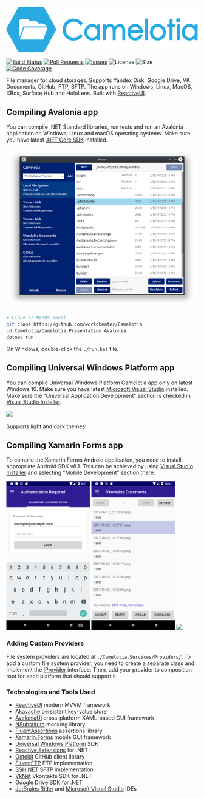  <p align="center"><img src="logo/horizontal.png" alt="Camelotia" height="120px"></p>

[![Build Status](https://worldbeater.visualstudio.com/Camelotia/_apis/build/status/Camelotia-CI)](https://worldbeater.visualstudio.com/Camelotia/_build/latest?definitionId=1) [![Pull Requests](https://img.shields.io/github/issues-pr/worldbeater/camelotia.svg)](https://github.com/worldbeater/Camelotia/pulls) [![Issues](https://img.shields.io/github/issues/worldbeater/camelotia.svg)](https://github.com/worldbeater/Camelotia/issues) ![License](https://img.shields.io/github/license/worldbeater/camelotia.svg) ![Size](https://img.shields.io/github/repo-size/worldbeater/camelotia.svg) [![Code Coverage](https://img.shields.io/azure-devops/coverage/worldbeater/Camelotia/1.svg)](https://worldbeater.visualstudio.com/Camelotia/_build/latest?definitionId=1)

File manager for cloud storages. Supports Yandex Disk, Google Drive, VK Documents, GitHub, FTP, SFTP. The app runs on Windows, Linux, MacOS, XBox, Surface Hub and HoloLens. Built with [ReactiveUI](https://github.com/reactiveui/ReactiveUI).

## Compiling Avalonia app

You can compile .NET Standard libraries, run tests and run an Avalonia application on Windows, Linux and macOS operating systems. Make sure you have latest [.NET Core SDK](https://dot.net/) installed.

<img src="./UiAvalonia.png" width="550">

```sh
# Linux or MacOS shell
git clone https://github.com/worldbeater/Camelotia
cd Camelotia/Camelotia.Presentation.Avalonia
dotnet run
```

On Windows, double-click the `./run.bat` file.

## Compiling Universal Windows Platform app

You can compile Universal Windows Platform Camelotia app only on latest Windows 10. Make sure you have latest [Microsoft Visual Studio](https://visualstudio.microsoft.com/) installed. Make sure the "Universal Application Development" section is checked in [Visual Studio Installer](https://visualstudio.microsoft.com/ru/vs/).

<img src="./UiWindows1.jpg" width="550"> 

Supports light and dark themes!

## Compiling Xamarin Forms app

To compile the Xamarin Forms Android application, you need to install appropriate Android SDK v8.1. This can be achieved by using [Visual Studio Installer](https://visualstudio.microsoft.com/ru/vs/) and selecting "Mobile Development" section there.

<img src="./UiAndroid1.png" width="220"> <img src="./UiAndroid2.png" width="220"> <img src="./UiAndroid3.png" width="220">

### Adding Custom Providers

File system providers are located at `./Camelotia.Services/Providers/`. To add a custom file system provider, you need to create a separate class and implement the [IProvider](https://github.com/worldbeater/Camelotia/blob/master/Camelotia.Services/Interfaces/IProvider.cs) interface. Then, add your provider to composition root for each platform that should support it.

### Technologies and Tools Used

- <a href="https://reactiveui.net/">ReactiveUI</a> modern MVVM framework
- <a href="https://github.com/reactiveui/Akavache">Akavache</a> persistent key-value store
- <a href="http://github.com/avaloniaui">AvaloniaUI</a> cross-platform XAML-based GUI framework
- <a href="https://github.com/nsubstitute/NSubstitute">NSubstitute</a> mocking library
- <a href="https://github.com/fluentassertions/fluentassertions">FluentAssertions</a> assertions library
- <a href="https://docs.microsoft.com/en-us/xamarin/xamarin-forms/">Xamarin.Forms</a> mobile GUI framework
- <a href="https://docs.microsoft.com/en-us/windows/uwp/get-started/universal-application-platform-guide">Universal Windows Platform</a> SDK
- <a href="https://github.com/dotnet/reactive">Reactive Extensions</a> for .NET
- <a href="https://github.com/octokit/octokit.net">Octokit</a> GitHub client library
- <a href="https://github.com/robinrodricks/FluentFTP">FluentFTP</a> FTP implementation
- <a href="https://github.com/sshnet/SSH.NET/">SSH.NET</a> SFTP implementation
- <a href="https://github.com/vknet/vk">VkNet</a> Vkontakte SDK for .NET
- <a href="https://github.com/googleapis/google-api-dotnet-client">Google Drive</a> SDK for .NET
- <a href="https://www.jetbrains.com/rider/">JetBrains Rider</a> and <a href="https://visualstudio.microsoft.com/">Microsoft Visual Studio</a> IDEs
